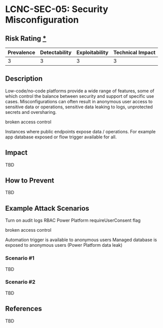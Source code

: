 # LCNC-SEC-05: Security Misconfiguration

## Risk Rating [*](https://owasp.org/www-project-top-ten/2017/Note_About_Risks)

| Prevalence | Detectability | Exploitability | Technical Impact |
| --- | --- | --- | --- |
| 3 | 3 | 3 | 3 |

## Description

Low-code/no-code platforms provide a wide range of features, some of which control the balance between security and support of specific use cases. 
Misconfigurations can often result in anonymous user access to sensitive data or operations, sensitive data leaking to logs, unprotected secrets and oversharing.

broken access control

Instances where public endpoints expose data / operations. 
For example app database exposed or flow trigger available for all.

## Impact

TBD

## How to Prevent

TBD

## Example Attack Scenarios

Turn on audit logs
RBAC
Power Platform requireUserConsent flag

broken access control

Automation trigger is available to anonymous users
Managed database is exposed to anonymous users (Power Platform data leak)

### Scenario #1

TBD

### Scenario #2

TBD

## References

TBD